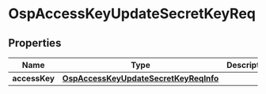 # OspAccessKeyUpdateSecretKeyReq

## Properties
Name | Type | Description | Notes
------------ | ------------- | ------------- | -------------
**accessKey** | [**OspAccessKeyUpdateSecretKeyReqInfo**](OspAccessKeyUpdateSecretKeyReqInfo.md) |  |  [optional]
